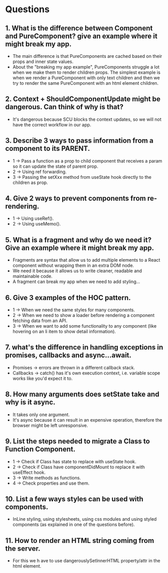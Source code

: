 # Questions

## 1. What is the difference between Component and PureComponent? give an example where it might break my app.
- The main difference is that PureComponents are cached based on their props and inner state values.
- About the "breaking my app example", PureComponents struggle a lot when we make them to render children props. The simplest example is when we render a PureComponent with only text children and then we try to render the same PureComponent with an html element children.

## 2. Context + ShouldComponentUpdate might be dangerous. Can think of why is that?
- It's dangerous because SCU blocks the context updates, so we will not have the correct workflow in our app.

## 3. Describe 3 ways to pass information from a component to its PARENT.
- 1 -> Pass a function as a prop to child component that receives a param so it can update the state of parent prop.
- 2 -> Using ref forwarding.
- 3 -> Passing the setXxx method from useState hook directly to the children as prop.

## 4. Give 2 ways to prevent components from re-rendering.
- 1 -> Using useRef().
- 2 -> Using useMemo().

## 5. What is a fragment and why do we need it? Give an example where it might break my app.
- Fragments are syntax that allow us to add multiple elements to a React component without wrapping them in an extra DOM node.
- We need it because it allows us to write cleaner, readable and maintainable code.
- A fragment can break my app when we need to add styling...

## 6. Give 3 examples of the HOC pattern.
- 1 -> When we need the same styles for many components.
- 2 -> When we need to show a loader before rendering a component fetching data from an API.
- 3 -> When we want to add some functionality to any component (like hovering on an li item to show detail information).

## 7. what's the difference in handling exceptions in promises, callbacks and async...await.
- Promises -> errors are thrown in a different callback stack.
- Callbacks -> catch() has it's own execution context, i.e. variable scope works like you'd expect it to.

## 8. How many arguments does setState take and why is it async.
- It takes only one argument.
- It's async because it can result in an expensive operation, therefore the browser might be left unresponsive.

## 9. List the steps needed to migrate a Class to Function Component.
- 1 -> Check if Class has state to replace with useState hook.  
- 2 -> Check if Class have componentDidMount to replace it with useEffect hook.  
- 3 -> Write methods as functions.
- 4 -> Check properties and use them.  

## 10. List a few ways styles can be used with components.
- InLine styling, using stylesheets, using css modules and using styled components (as explained in one of the questions before).

## 11. How to render an HTML string coming from the server.
- For this we h ave to use dangerouslySetInnerHTML property/attr in the html element.